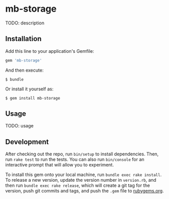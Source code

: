 # mb-storage

TODO: description

## Installation

Add this line to your application's Gemfile:

```ruby
gem 'mb-storage'
```

And then execute:

    $ bundle

Or install it yourself as:

    $ gem install mb-storage

## Usage

TODO: usage

## Development

After checking out the repo, run `bin/setup` to install dependencies. Then, run `rake test` to run the tests. You can also run `bin/console` for an interactive prompt that will allow you to experiment.

To install this gem onto your local machine, run `bundle exec rake install`. To release a new version, update the version number in `version.rb`, and then run `bundle exec rake release`, which will create a git tag for the version, push git commits and tags, and push the `.gem` file to [rubygems.org](https://rubygems.org).
